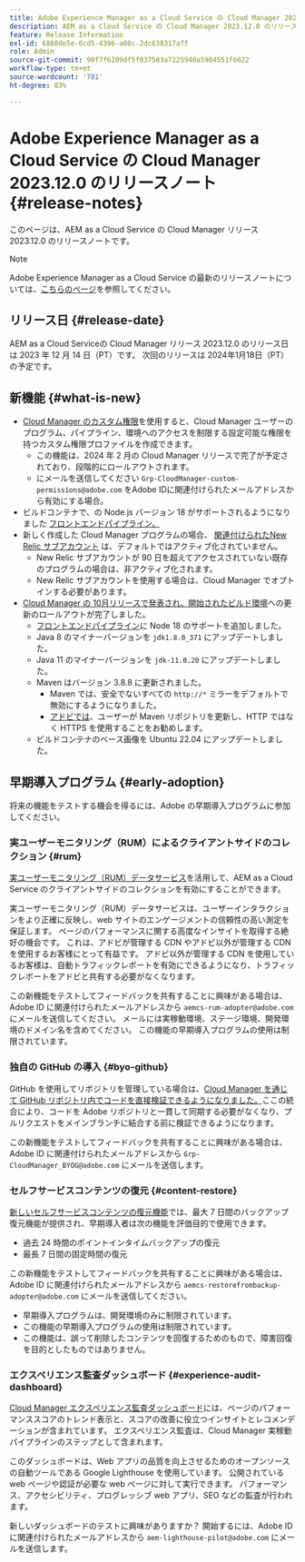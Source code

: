 ```yaml
---
title: Adobe Experience Manager as a Cloud Service の Cloud Manager 2023.12.0 のリリースノート
description: AEM as a Cloud Service の Cloud Manager 2023.12.0 のリリースノートです。
feature: Release Information
exl-id: 6888de5e-6cd5-4396-a60c-2dc638317aff
role: Admin
source-git-commit: 90f7f6209df5f837583a7225940a5984551f6622
workflow-type: tm+mt
source-wordcount: '781'
ht-degree: 83%

---
```


# Adobe Experience Manager as a Cloud Service の Cloud Manager 2023.12.0 のリリースノート {#release-notes}

このページは、AEM as a Cloud Service の Cloud Manager リリース 2023.12.0 のリリースノートです。

>[!NOTE]
>
>Adobe Experience Manager as a Cloud Service の最新のリリースノートについては、[こちらのページ](/help/release-notes/release-notes-cloud/release-notes-current.md)を参照してください。

## リリース日 {#release-date}

AEM as a Cloud Serviceの Cloud Manager リリース 2023.12.0 のリリース日は 2023 年 12 月 14 日（PT）です。 次回のリリースは 2024年1月18日（PT）の予定です。

## 新機能 {#what-is-new}

* [Cloud Manager のカスタム権限](/help/implementing/cloud-manager/custom-permissions.md)を使用すると、Cloud Manager ユーザーのプログラム、パイプライン、環境へのアクセスを制限する設定可能な権限を持つカスタム権限プロファイルを作成できます。
   * この機能は、2024 年 2 月の Cloud Manager リリースで完了が予定されており、段階的にロールアウトされます。
   * にメールを送信してください `Grp-CloudManager-custom-permissions@adobe.com` をAdobe IDに関連付けられたメールアドレスから有効にする場合。
* ビルドコンテナで、の Node.js バージョン 18 がサポートされるようになりました [フロントエンドパイプライン。](/help/implementing/developing/introduction/developing-with-front-end-pipelines.md)
* 新しく作成した Cloud Manager プログラムの場合、 [関連付けられたNew Relic サブアカウント](/help/implementing/cloud-manager/user-access-new-relic.md) は、デフォルトではアクティブ化されていません。
   * New Relic サブアカウントが 90 日を超えてアクセスされていない既存のプログラムの場合は、非アクティブ化されます。
   * New Relic サブアカウントを使用する場合は、Cloud Manager でオプトインする必要があります。
* [Cloud Manager の 10月リリースで発表され、開始された](/help/implementing/cloud-manager/release-notes/2023/2023-10-0.md)[ビルド環境](/help/implementing/cloud-manager/getting-access-to-aem-in-cloud/build-environment-details.md)への更新のロールアウトが完了しました。
   * [フロントエンドパイプライン](/help/implementing/developing/introduction/developing-with-front-end-pipelines.md)に Node 18 のサポートを追加しました。
   * Java 8 のマイナーバージョンを `jdk1.8.0_371` にアップデートしました。
   * Java 11 のマイナーバージョンを `jdk-11.0.20` にアップデートしました。
   * Maven はバージョン 3.8.8 に更新されました。
      * Maven では、安全でないすべての `http://*` ミラーをデフォルトで無効にするようになりました。
      * [アドビでは](/help/implementing/cloud-manager/getting-access-to-aem-in-cloud/build-environment-details.md)、ユーザーが Maven リポジトリを更新し、HTTP ではなく HTTPS を使用することをお勧めします。
   * ビルドコンテナのベース画像を Ubuntu 22.04 にアップデートしました。

## 早期導入プログラム {#early-adoption}

将来の機能をテストする機会を得るには、Adobe の早期導入プログラムに参加してください。

### 実ユーザーモニタリング（RUM）によるクライアントサイドのコレクション {#rum}

[実ユーザーモニタリング（RUM）データサービス](/help/implementing/cloud-manager/content-requests.md#cliendside-collection)を活用して、AEM as a Cloud Service のクライアントサイドのコレクションを有効にすることができます。

実ユーザーモニタリング（RUM）データサービスは、ユーザーインタラクションをより正確に反映し、web サイトのエンゲージメントの信頼性の高い測定を保証します。 ページのパフォーマンスに関する高度なインサイトを取得する絶好の機会です。 これは、アドビが管理する CDN やアドビ以外が管理する CDN を使用するお客様にとって有益です。 アドビ以外が管理する CDN を使用しているお客様は、自動トラフィックレポートを有効にできるようになり、トラフィックレポートをアドビと共有する必要がなくなります。

この新機能をテストしてフィードバックを共有することに興味がある場合は、Adobe ID に関連付けられたメールアドレスから `aemcs-rum-adopter@adobe.com` にメールを送信してください。 メールには実稼動環境、ステージ環境、開発環境のドメイン名を含めてください。  この機能の早期導入プログラムの使用は制限されています。

### 独自の GitHub の導入 {#byo-github}

GitHub を使用してリポジトリを管理している場合は、[Cloud Manager を通じて GitHub リポジトリ内でコードを直接検証できるようになりました。](/help/implementing/cloud-manager/managing-code/byo-github.md)ここの統合により、コードを Adobe リポジトリと一貫して同期する必要がなくなり、プルリクエストをメインブランチに結合する前に検証できるようになります。

この新機能をテストしてフィードバックを共有することに興味がある場合は、Adobe ID に関連付けられたメールアドレスから `Grp-CloudManager_BYOG@adobe.com` にメールを送信します。

### セルフサービスコンテンツの復元 {#content-restore}

[新しいセルフサービスコンテンツの復元機能](/help/operations/restore.md)では、最大 7 日間のバックアップ復元機能が提供され、早期導入者は次の機能を評価目的で使用できます。

* 過去 24 時間のポイントインタイムバックアップの復元
* 最長 7 日間の固定時間の復元

この新機能をテストしてフィードバックを共有することに興味がある場合は、Adobe ID に関連付けられたメールアドレスから `aemcs-restorefrombackup-adopter@adobe.com` にメールを送信してください。

* 早期導入プログラムは、開発環境のみに制限されています。
* この機能の早期導入プログラムの使用は制限されています。
* この機能は、誤って削除したコンテンツを回復するためのもので、障害回復を目的としたものではありません。

### エクスペリエンス監査ダッシュボード {#experience-audit-dashboard}

[Cloud Manager エクスペリエンス監査ダッシュボード](/help/implementing/cloud-manager/experience-audit-dashboard.md)には、ページのパフォーマンススコアのトレンド表示と、スコアの改善に役立つインサイトとレコメンデーションが含まれています。 エクスペリエンス監査は、Cloud Manager 実稼動パイプラインのステップとして含まれます。

このダッシュボードは、Web アプリの品質を向上させるためのオープンソースの自動ツールである Google Lighthouse を使用しています。 公開されている web ページや認証が必要な web ページに対して実行できます。 パフォーマンス、アクセシビリティ、プログレッシブ web アプリ、SEO などの監査が行われます。

新しいダッシュボードのテストに興味がありますか？ 開始するには、Adobe ID に関連付けられたメールアドレスから `aem-lighthouse-pilot@adobe.com` にメールを送信します。
